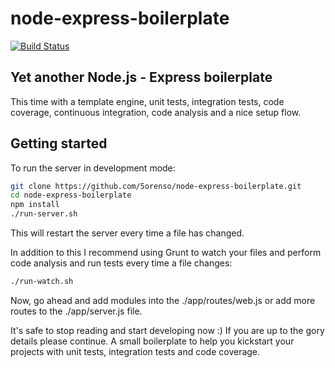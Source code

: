 # node-express-boilerplate
[![Build Status](https://travis-ci.org/5orenso/node-express-boilerplate.svg?branch=master)](https://travis-ci.org/5orenso/node-express-boilerplate)

## Yet another Node.js - Express boilerplate

This time with a template engine, unit tests, integration tests, code coverage, continuous integration, code analysis and a nice setup flow.


## Getting started

To run the server in development mode:
```bash
git clone https://github.com/5orenso/node-express-boilerplate.git
cd node-express-boilerplate
npm install
./run-server.sh
```

This will restart the server every time a file has changed.


In addition to this I recommend using Grunt to watch your files and perform code analysis and run tests every time a file changes:
```bash
./run-watch.sh
```

Now, go ahead and add modules into the ./app/routes/web.js or add more routes to the ./app/server.js file.


It's safe to stop reading and start developing now :) If you are up to the gory details please continue.
A small boilerplate to help you kickstart your projects with unit tests, integration tests and code coverage.

